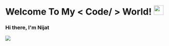 <h1> Welcome To My < Code/ > World! <img src = "https://raw.githubusercontent.com/MartinHeinz/MartinHeinz/master/wave.gif" width = 30px> </h1>
<p align='center'>
</p>
  
  <h3> Hi there, I'm Nijat </h3>
  
 <a href="https://github.com/DenverCoder1/readme-typing-svg"><img src="https://readme-typing-svg.herokuapp.com?lines=Hi+there,+I'm+Nijat+👋&center=true&width=500&height=50"></a>

<!--
**nicatmardanov/nicatmardanov** is a ✨ _special_ ✨ repository because its `README.md` (this file) appears on your GitHub profile.

Here are some ideas to get you started:

- 🔭 I’m currently working on ...
- 🌱 I’m currently learning ...
- 👯 I’m looking to collaborate on ...
- 🤔 I’m looking for help with ...
- 💬 Ask me about ...
- 📫 How to reach me: ...
- 😄 Pronouns: ...
- ⚡ Fun fact: ...
-->
